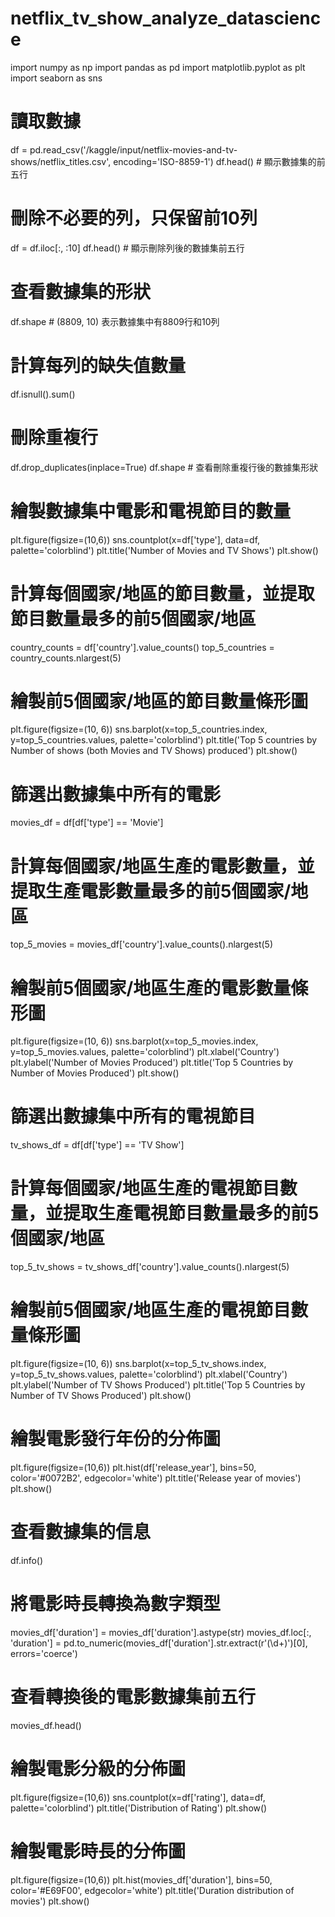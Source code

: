 # netflix_tv_show_analyze_datascience
import numpy as np
import pandas as pd
import matplotlib.pyplot as plt
import seaborn as sns

# 讀取數據
df = pd.read_csv('/kaggle/input/netflix-movies-and-tv-shows/netflix_titles.csv', encoding='ISO-8859-1')
df.head()  # 顯示數據集的前五行

# 刪除不必要的列，只保留前10列
df = df.iloc[:, :10]
df.head()  # 顯示刪除列後的數據集前五行

# 查看數據集的形狀
df.shape  # (8809, 10) 表示數據集中有8809行和10列

# 計算每列的缺失值數量
df.isnull().sum()

# 刪除重複行
df.drop_duplicates(inplace=True)
df.shape  # 查看刪除重複行後的數據集形狀

# 繪製數據集中電影和電視節目的數量
plt.figure(figsize=(10,6))
sns.countplot(x=df['type'], data=df, palette='colorblind')
plt.title('Number of Movies and TV Shows')
plt.show()

# 計算每個國家/地區的節目數量，並提取節目數量最多的前5個國家/地區
country_counts = df['country'].value_counts()
top_5_countries = country_counts.nlargest(5)

# 繪製前5個國家/地區的節目數量條形圖
plt.figure(figsize=(10, 6))
sns.barplot(x=top_5_countries.index, y=top_5_countries.values, palette='colorblind')
plt.title('Top 5 countries by Number of shows (both Movies and TV Shows) produced')
plt.show()

# 篩選出數據集中所有的電影
movies_df = df[df['type'] == 'Movie']

# 計算每個國家/地區生產的電影數量，並提取生產電影數量最多的前5個國家/地區
top_5_movies = movies_df['country'].value_counts().nlargest(5)

# 繪製前5個國家/地區生產的電影數量條形圖
plt.figure(figsize=(10, 6))
sns.barplot(x=top_5_movies.index, y=top_5_movies.values, palette='colorblind')
plt.xlabel('Country')
plt.ylabel('Number of Movies Produced')
plt.title('Top 5 Countries by Number of Movies Produced')
plt.show()

# 篩選出數據集中所有的電視節目
tv_shows_df = df[df['type'] == 'TV Show']

# 計算每個國家/地區生產的電視節目數量，並提取生產電視節目數量最多的前5個國家/地區
top_5_tv_shows = tv_shows_df['country'].value_counts().nlargest(5)

# 繪製前5個國家/地區生產的電視節目數量條形圖
plt.figure(figsize=(10, 6))
sns.barplot(x=top_5_tv_shows.index, y=top_5_tv_shows.values, palette='colorblind')
plt.xlabel('Country')
plt.ylabel('Number of TV Shows Produced')
plt.title('Top 5 Countries by Number of TV Shows Produced')
plt.show()

# 繪製電影發行年份的分佈圖
plt.figure(figsize=(10,6))
plt.hist(df['release_year'], bins=50, color='#0072B2', edgecolor='white')
plt.title('Release year of movies')
plt.show()

# 查看數據集的信息
df.info()

# 將電影時長轉換為數字類型
movies_df['duration'] = movies_df['duration'].astype(str)
movies_df.loc[:, 'duration'] = pd.to_numeric(movies_df['duration'].str.extract(r'(\d+)')[0], errors='coerce')

# 查看轉換後的電影數據集前五行
movies_df.head()

# 繪製電影分級的分佈圖
plt.figure(figsize=(10,6))
sns.countplot(x=df['rating'], data=df, palette='colorblind')
plt.title('Distribution of Rating')
plt.show()

# 繪製電影時長的分佈圖
plt.figure(figsize=(10,6))
plt.hist(movies_df['duration'], bins=50, color='#E69F00', edgecolor='white')
plt.title('Duration distribution of movies')
plt.show()
